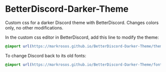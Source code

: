 # BetterDiscord-Darker-Theme
Custom css for a darker Discord theme with BetterDiscord. Changes colors only, no other modifications.

In the custom css editor in BetterDiscord, add this line to modify the theme:

```css
@import url(https://markrosos.github.io/BetterDiscord-Darker-Theme/theme.min.css);
```

To change Discord back to its old fonts:

```css
@import url(https://markrosos.github.io/BetterDiscord-Darker-Theme/fonts.min.css);
```
